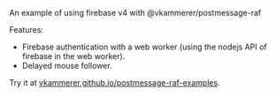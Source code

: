 An example of using firebase v4 with @vkammerer/postmessage-raf

Features:
- Firebase authentication with a web worker (using the nodejs API of firebase in the web worker).   
- Delayed mouse follower.   

Try it at [vkammerer.github.io/postmessage-raf-examples](https://vkammerer.github.io/postmessage-raf-examples/).
